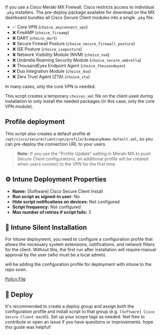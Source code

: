 If you use a Cisco Meraki MX Firewall, Cisco restricts access to individual `.pkg` installers. The pre-deploy package available for download on the MX dashboard bundles all Cisco Secure Client modules into a single `.pkg` file:

- ✅ Core VPN (`choice_anyconnect_vpn`)
- ❌ FireAMP (`choice_fireamp`)
- ❌ DART (`choice_dart`)
- ❌ Secure Firewall Posture (`choice_secure_firewall_posture`)
- ❌ ISE Posture (`choice_iseposture`)
- ❌ Network Visibility Module (NVM) (`choice_nvm`)
- ❌ Umbrella Roaming Security Module (`choice_secure_umbrella`)
- ❌ ThousandEyes Endpoint Agent (`choice_thousandeyes`)
- ❌ Duo Integration Module (`choice_duo`)
- ❌ Zero Trust Agent (ZTA) (`choice_zta`)

In many cases, only the core VPN is needed.

This script creates a temporary `choices.xml` file on the client used during installation to only install the needed packages (in this case, only the core VPN module).
## Profile deployment

This script also creates a default profile at `/opt/cisco/secureclient/vpn/profile/$companyName-default.xml`, so you can pre-deploy the connection URL to your users.

> **Note:** If you use the "Profile Update" setting in Meraki MX to push Secure Client configurations, an additional profile will be created when users connect to the VPN for the first time.

## ⚙️ Intune Deployment Properties

- **Name:** [Software] Cisco Secure Client Install
- **Run script as signed-in user:** No
- **Hide script notifications on devices:** Not configured
- **Script frequency:** Not configured
- **Max number of retries if script fails:** 3

## 📖 Intune Silent Installation

For Intune deployment, you need to configure a configuration profile that allows the necessary system extensions, notifications, and network filters for the client. Without this, the first run after installation will require manual approval by the user (who must be a local admin).

will be adding the configuration profile for deployment with intune to the repo soon. 

[Policy File](https://github.com/lostinvasion/secure-client-deployment-macOS/blob/main/policy-template.json)

## 🚀 Deploy

It's recommended to create a deploy group and assign both the configuration profile and install script to that group (e.g. `[Software] Cisco Secure Client macOS`). Set up your scope tags as needed. feel free to contribute or open an issue if you have questions or improvements. hope this guide was helpful! 


